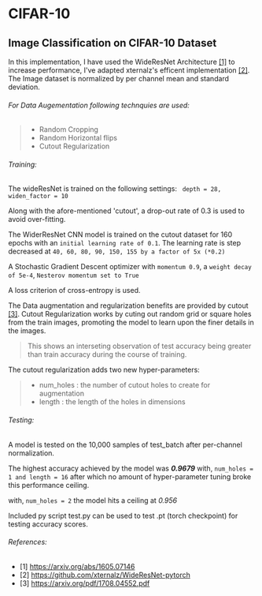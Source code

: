 # CIFAR-10
## Image Classification on CIFAR-10 Dataset


In this implementation, I have used the WideResNet Architecture [[1]](https://arxiv.org/abs/1605.07146) to increase performance, I've adapted xternalz's efficent implementation [[2]](https://github.com/xternalz/WideResNet-pytorch
). 
The Image dataset is normalized by per channel mean and standard deviation. 


###### For Data Augementation following technquies are used:
>- Random Cropping
>- Random Horizontal flips
>- Cutout Regularization

###### Training:
The wideResNet is trained on the following settings:
` depth = 28, 
widen_factor = 10`


Along with the afore-mentioned 'cutout', a drop-out rate of 0.3 is used to avoid over-fitting.

The WiderResNet CNN model is trained on the cutout dataset for 160 epochs with an `initial learning rate of 0.1`. 
The learning rate is step decreased at `40, 60, 80, 90, 150, 155 by a factor of 5x (*0.2)`

A Stochastic Gradient Descent optimizer with `momentum 0.9`, a `weight decay of 5e-4`, `Nesterov momentum set to True` 

A loss criterion of cross-entropy is used. 

The Data augmentation and regularization benefits are provided by cutout [[3]](https://arxiv.org/pdf/1708.04552.pdf). Cutout Regularization works by cuting out random grid or square holes from the train images, promoting the model to learn upon the finer details in the images.
>This shows an interseting observation of test accuracy being greater than train accuracy during the course of training. 

The cutout regularization adds two new hyper-parameters:
> - num_holes : the number of cutout holes to create for augmentation
> - length : the length of the holes in dimensions

###### Testing:

A model is tested on the 10,000 samples of test_batch after per-channel normalization. 

The highest accuracy achieved by the model was ***0.9679***
with, `num_holes = 1 and length = 16`
after which no amount of hyper-parameter tuning broke this performance ceiling.

with, `num_holes = 2` the model hits a ceiling at *0.956* 

Included py script test.py can be used to test .pt (torch checkpoint) for testing accuracy scores.


###### References:
- [1] https://arxiv.org/abs/1605.07146
- [2] https://github.com/xternalz/WideResNet-pytorch
- [3] https://arxiv.org/pdf/1708.04552.pdf


